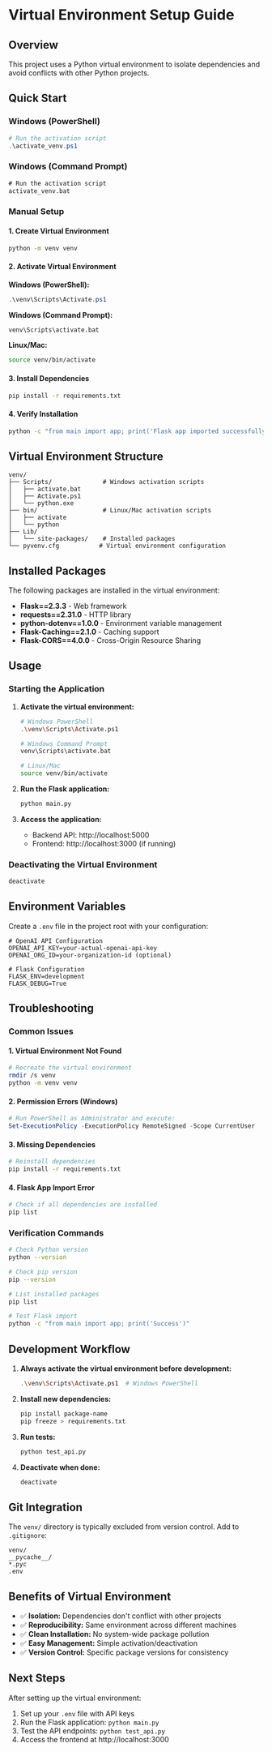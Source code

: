 # Virtual Environment Setup Guide

## Overview

This project uses a Python virtual environment to isolate dependencies and avoid conflicts with other Python projects.

## Quick Start

### Windows (PowerShell)
```powershell
# Run the activation script
.\activate_venv.ps1
```

### Windows (Command Prompt)
```cmd
# Run the activation script
activate_venv.bat
```

### Manual Setup

#### 1. Create Virtual Environment
```bash
python -m venv venv
```

#### 2. Activate Virtual Environment

**Windows (PowerShell):**
```powershell
.\venv\Scripts\Activate.ps1
```

**Windows (Command Prompt):**
```cmd
venv\Scripts\activate.bat
```

**Linux/Mac:**
```bash
source venv/bin/activate
```

#### 3. Install Dependencies
```bash
pip install -r requirements.txt
```

#### 4. Verify Installation
```bash
python -c "from main import app; print('Flask app imported successfully')"
```

## Virtual Environment Structure

```
venv/
├── Scripts/              # Windows activation scripts
│   ├── activate.bat
│   ├── Activate.ps1
│   └── python.exe
├── bin/                  # Linux/Mac activation scripts
│   ├── activate
│   └── python
├── Lib/
│   └── site-packages/    # Installed packages
└── pyvenv.cfg           # Virtual environment configuration
```

## Installed Packages

The following packages are installed in the virtual environment:

- **Flask==2.3.3** - Web framework
- **requests==2.31.0** - HTTP library
- **python-dotenv==1.0.0** - Environment variable management
- **Flask-Caching==2.1.0** - Caching support
- **Flask-CORS==4.0.0** - Cross-Origin Resource Sharing

## Usage

### Starting the Application

1. **Activate the virtual environment:**
   ```bash
   # Windows PowerShell
   .\venv\Scripts\Activate.ps1
   
   # Windows Command Prompt
   venv\Scripts\activate.bat
   
   # Linux/Mac
   source venv/bin/activate
   ```

2. **Run the Flask application:**
   ```bash
   python main.py
   ```

3. **Access the application:**
   - Backend API: http://localhost:5000
   - Frontend: http://localhost:3000 (if running)

### Deactivating the Virtual Environment

```bash
deactivate
```

## Environment Variables

Create a `.env` file in the project root with your configuration:

```env
# OpenAI API Configuration
OPENAI_API_KEY=your-actual-openai-api-key
OPENAI_ORG_ID=your-organization-id (optional)

# Flask Configuration
FLASK_ENV=development
FLASK_DEBUG=True
```

## Troubleshooting

### Common Issues

#### 1. Virtual Environment Not Found
```bash
# Recreate the virtual environment
rmdir /s venv
python -m venv venv
```

#### 2. Permission Errors (Windows)
```powershell
# Run PowerShell as Administrator and execute:
Set-ExecutionPolicy -ExecutionPolicy RemoteSigned -Scope CurrentUser
```

#### 3. Missing Dependencies
```bash
# Reinstall dependencies
pip install -r requirements.txt
```

#### 4. Flask App Import Error
```bash
# Check if all dependencies are installed
pip list
```

### Verification Commands

```bash
# Check Python version
python --version

# Check pip version
pip --version

# List installed packages
pip list

# Test Flask import
python -c "from main import app; print('Success')"
```

## Development Workflow

1. **Always activate the virtual environment before development:**
   ```bash
   .\venv\Scripts\Activate.ps1  # Windows PowerShell
   ```

2. **Install new dependencies:**
   ```bash
   pip install package-name
   pip freeze > requirements.txt
   ```

3. **Run tests:**
   ```bash
   python test_api.py
   ```

4. **Deactivate when done:**
   ```bash
   deactivate
   ```

## Git Integration

The `venv/` directory is typically excluded from version control. Add to `.gitignore`:

```
venv/
__pycache__/
*.pyc
.env
```

## Benefits of Virtual Environment

- ✅ **Isolation:** Dependencies don't conflict with other projects
- ✅ **Reproducibility:** Same environment across different machines
- ✅ **Clean Installation:** No system-wide package pollution
- ✅ **Easy Management:** Simple activation/deactivation
- ✅ **Version Control:** Specific package versions for consistency

## Next Steps

After setting up the virtual environment:

1. Set up your `.env` file with API keys
2. Run the Flask application: `python main.py`
3. Test the API endpoints: `python test_api.py`
4. Access the frontend at http://localhost:3000 